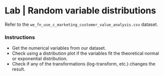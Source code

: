 # Lab | Random variable distributions

Refer to the `we_fn_use_c_marketing_customer_value_analysis.csv` dataset.

### Instructions
- Get the numerical variables from our dataset.
- Check using a distribution plot if the variables fit the theoretical normal or exponential distribution.
- Check if any of the transformations (log-transform, etc.) changes the result.
